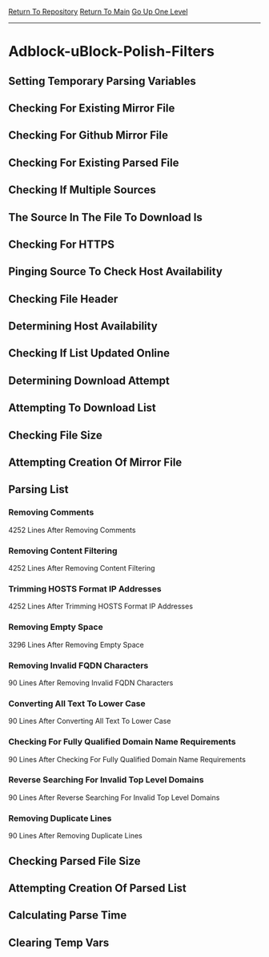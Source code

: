 [Return To Repository](https://github.com/deathbybandaid/piholeparser/)
[Return To Main](https://github.com/deathbybandaid/piholeparser/blob/master/RecentRunLogs/Mainlog.md)
[Go Up One Level](https://github.com/deathbybandaid/piholeparser/blob/master/RecentRunLogs/TopLevelScripts/30-Processing-External-Blacklists.md)
____________________________________
# Adblock-uBlock-Polish-Filters
## Setting Temporary Parsing Variables
## Checking For Existing Mirror File
## Checking For Github Mirror File
## Checking For Existing Parsed File
## Checking If Multiple Sources
## The Source In The File To Download Is
## Checking For HTTPS
## Pinging Source To Check Host Availability
## Checking File Header
## Determining Host Availability
## Checking If List Updated Online
## Determining Download Attempt
## Attempting To Download List
## Checking File Size
## Attempting Creation Of Mirror File
## Parsing List
### Removing Comments
4252 Lines After Removing Comments
### Removing Content Filtering
4252 Lines After Removing Content Filtering
### Trimming HOSTS Format IP Addresses
4252 Lines After Trimming HOSTS Format IP Addresses
### Removing Empty Space
3296 Lines After Removing Empty Space
### Removing Invalid FQDN Characters
90 Lines After Removing Invalid FQDN Characters
### Converting All Text To Lower Case
90 Lines After Converting All Text To Lower Case
### Checking For Fully Qualified Domain Name Requirements
90 Lines After Checking For Fully Qualified Domain Name Requirements
### Reverse Searching For Invalid Top Level Domains
90 Lines After Reverse Searching For Invalid Top Level Domains
### Removing Duplicate Lines
90 Lines After Removing Duplicate Lines
## Checking Parsed File Size
## Attempting Creation Of Parsed List
## Calculating Parse Time
## Clearing Temp Vars
